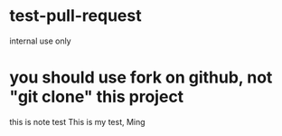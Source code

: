 # test-pull-request
internal use only
# you should use fork on github, not "git clone" this project

this is note 
 test 
This is my test, Ming

